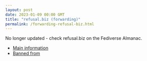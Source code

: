 ```yaml
---
layout: post
date: 2023-01-09 00:00 GMT
title: "refusal.biz (forwarding)"
permalink: /forwarding-refusal-biz.html
---
```


No longer updated - check refusal.biz on the Fediverse Almanac.

* [Main information](https://www.fediversealmanac.com/api/v1/instances/refusal.biz)
* [Banned from](https://www.fediversealmanac.com/api/v1/instances/refusal.biz/banned_from)

